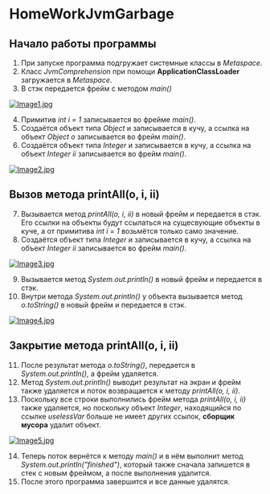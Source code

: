 # HomeWorkJvmGarbage
## Начало работы программы
1. При запуске программа подгружает системные классы в *Metaspace*.
1. Класс *JvmComprehension* при помощи **ApplicationClassLoader** загружается в *Metaspace*.
1. В стэк передается фрейм с методом *main()*

[![Image1.jpg](https://i.postimg.cc/GpLnwScN/Image1.jpg)](https://postimg.cc/5XRR8gQq)

4. Примитив *int i = 1* записывается во фрейме *main()*.
5. Создаётся объект типа *Object* и записывается в кучу, а ссылка на объект *Object o* записывается во фрейм *main()*.
6. Создаётся объект типа *Integer* и записывается в кучу, а ссылка на объект *Integer ii* записывается во фрейм *main()*.

[![Image2.jpg](https://i.postimg.cc/MHtv1Z7D/Image2.jpg)](https://postimg.cc/wRyqppby)

## Вызов метода printAll(o, i, ii)
7. Вызывается метод *printAll(o, i, ii)* в новый фрейм и передается в стэк.
Его ссылки на объекты будут ссылаться на сущесвующие объекты в куче, а от примитива *int i = 1* возьмётся только само значение.
8. Создаётся объект типа *Integer* и записывается в кучу, а ссылка на объект *Integer ii* записывается во фрейм *main()*.

[![Image3.jpg](https://i.postimg.cc/C575dd1w/Image3.jpg)](https://postimg.cc/7JCwWH0R)

9. Вызывается метод *System.out.println()* в новый фрейм и передается в стэк.
10. Внутри метода *System.out.println()* у объекта вызывается метод *o.toString()* в новый фрейм и передается в стэк.

[![Image4.jpg](https://i.postimg.cc/Xv0fPjq4/Image4.jpg)](https://postimg.cc/NKp29wRz)

## Закрытие метода printAll(o, i, ii)
11. После результат метода *o.toString()*, передается в *System.out.println()*, а фрейм удаляется.
12. Метод *System.out.println()* выводит результат на экран и фрейм также удаляется и поток возвращается к методу *printAll(o, i, ii)*.
13. Поскольку все строки выполнились фрейм метода *printAll(o, i, ii)* также удаляется, но поскольку объект *Integer*, находящийся по ссылке *uselessVar* больше не имеет других ссылок, **сборщик мусора** удалит объект.

[![Image5.jpg](https://i.postimg.cc/kgrndMHp/Image5.jpg)](https://postimg.cc/MvDk7wq7)

14. Теперь поток вернётся к методу *main()* и в нём выполнит метод *System.out.println("finished")*, который также сначала запишется в стек с новым фреймом, а после выполнения удалится.
15. После этого программа завершится и все данные удалятся.
